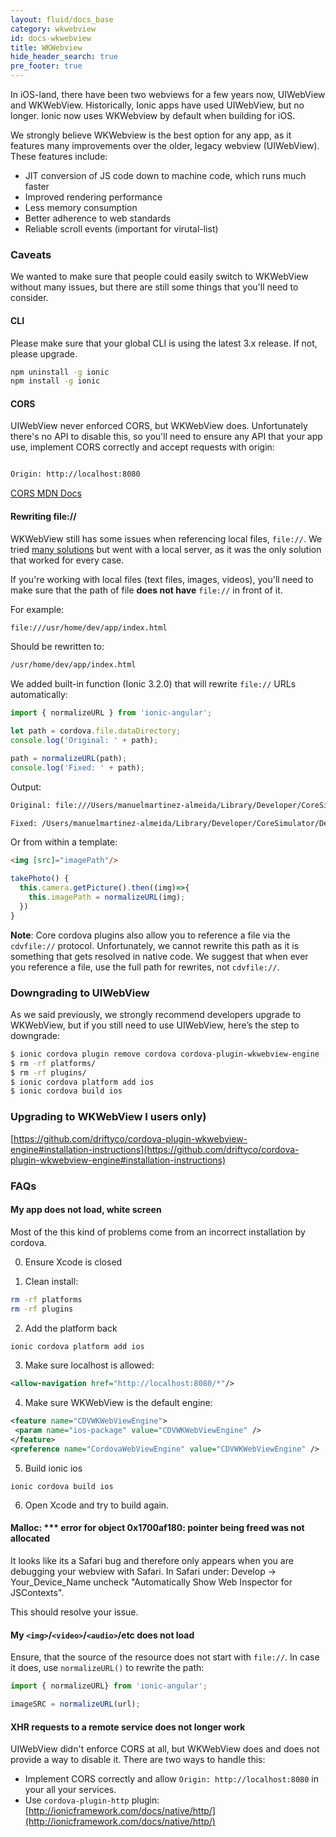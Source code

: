 ```yaml
---
layout: fluid/docs_base
category: wkwebview
id: docs-wkwebview
title: WKWebview
hide_header_search: true
pre_footer: true
---
```



In iOS-land, there have been two webviews for a few years now, UIWebView and WKWebView. Historically, Ionic apps have used UIWebView, but no longer. Ionic now uses WKWebview by default when building for iOS.

We strongly believe WKWebview is the best option for any app, as it features many improvements over the older, legacy webview (UIWebView). These features include:

- JIT conversion of JS code down to machine code, which runs much faster
- Improved rendering performance
- Less memory consumption
- Better adherence to web standards
- Reliable scroll events (important for virutal-list)

### Caveats

We wanted to make sure that people could easily switch to WKWebView without many issues, but there are still some things that you'll need to consider.


#### CLI

Please make sure that your global CLI is using the latest 3.x release. If not, please upgrade.

```bash
npm uninstall -g ionic
npm install -g ionic
```

#### CORS

UIWebView never enforced CORS, but WKWebView does.
Unfortunately there's no API to disable this, so you'll need to ensure any API that your app use, implement CORS correctly and accept requests with origin:


```bash

Origin: http://localhost:8080

```

[CORS MDN Docs](https://developer.mozilla.org/en-US/docs/Web/HTTP/Access_control_CORS)

#### Rewriting file://

WKWebView still has some issues when referencing local files, `file://`. We tried [many solutions](https://docs.google.com/document/d/19VQ-n7hGr9IDPPstQqU8_8WgqUh7R6sgQfL2neoT-Xw/edit?usp=sharing) but went with a local server, as it was the only solution that worked for every case.

If you're working with local files (text files, images, videos), you'll need to make sure that the path of file **does not have** `file://` in front of it.

For example:

```bash
file:///usr/home/dev/app/index.html
```

Should be rewritten to:

```bash
/usr/home/dev/app/index.html
```


We added built-in function (Ionic 3.2.0) that will rewrite `file://` URLs  automatically:

```ts
import { normalizeURL } from 'ionic-angular';

let path = cordova.file.dataDirectory;
console.log('Original: ' + path);

path = normalizeURL(path);
console.log('Fixed: ' + path);
```

Output:

```bash
Original: file:///Users/manuelmartinez-almeida/Library/Developer/CoreSimulator/Devices/94646EFE-DE04-46BD-AFC1-B4F312BA06CB/data/Containers/Bundle/Application/6AD1018C-6836-4BF9-83DA-4430392D10D5/ionic-wk-test.app/www/index.html

Fixed: /Users/manuelmartinez-almeida/Library/Developer/CoreSimulator/Devices/94646EFE-DE04-46BD-AFC1-B4F312BA06CB/data/Containers/Bundle/Application/6AD1018C-6836-4BF9-83DA-4430392D10D5/ionic-wk-test.app/www/index.html
```

Or from within a template:

```html
<img [src]="imagePath"/>
```

```ts
takePhoto() {
  this.camera.getPicture().then((img)=>{
    this.imagePath = normalizeURL(img);
  })
}
```

**Note**: Core cordova plugins also allow you to reference a file via the `cdvfile://` protocol. Unfortunately, we cannot rewrite this path as it is something that gets resolved in native code. We suggest that when ever you reference a file, use the full path for rewrites, not `cdvfile://`.





### Downgrading to UIWebView

As we said previously, we strongly recommend developers upgrade to WKWebView, but if you still need to use UIWebView, here’s the step to downgrade:

```bash
$ ionic cordova plugin remove cordova cordova-plugin-wkwebview-engine --save
$ rm -rf platforms/
$ rm -rf plugins/
$ ionic cordova platform add ios
$ ionic cordova build ios
```


### Upgrading to WKWebView I users only)

[https://github.com/driftyco/cordova-plugin-wkwebview-engine#installation-instructions](https://github.com/driftyco/cordova-plugin-wkwebview-engine#installation-instructions)



### FAQs

#### My app does not load, white screen

Most of the this kind of problems come from an incorrect installation by cordova.

0. Ensure Xcode is closed

1. Clean install:

 ```bash
rm -rf platforms
rm -rf plugins
```

2. Add the platform back

 ```bash
ionic cordova platform add ios
```

3. Make sure localhost is allowed:

 ```xml
<allow-navigation href="http://localhost:8080/*"/>
```

4. Make sure WKWebView is the default engine:

 ```xml
<feature name="CDVWKWebViewEngine">
  <param name="ios-package" value="CDVWKWebViewEngine" />
</feature>
<preference name="CordovaWebViewEngine" value="CDVWKWebViewEngine" />
```

5. Build ionic ios

 ```
ionic cordova build ios
```

6. Open Xcode and try to build again.


#### Malloc: *** error for object 0x1700af180: pointer being freed was not allocated

It looks like its a Safari bug and therefore only appears when you are debugging your webview with Safari. In Safari under:
Develop -> Your_Device_Name uncheck "Automatically Show Web Inspector for JSContexts".

This should resolve your issue.

#### My `<img>`/`<video>`/`<audio>`/etc does not load

Ensure, that the source of the resource does not start with `file://`.
In case it does, use `normalizeURL()` to rewrite the path:

```ts
import { normalizeURL} from 'ionic-angular';

imageSRC = normalizeURL(url);
```


#### XHR requests to a remote service does not longer work

UIWebView didn't enforce CORS at all, but WKWebView does and does not provide a way to disable it. There are two ways to handle this:

- Implement CORS correctly and allow `Origin: http://localhost:8080` in your all your services.
- Use `cordova-plugin-http` plugin: [http://ionicframework.com/docs/native/http/](http://ionicframework.com/docs/native/http/)
